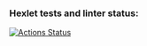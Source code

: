 ### Hexlet tests and linter status:
[![Actions Status](https://github.com/demogi4523/python-web-development-project-lvl4/workflows/hexlet-check/badge.svg)](https://github.com/demogi4523/python-web-development-project-lvl4/actions)